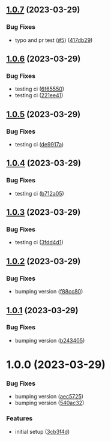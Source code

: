 ## [1.0.7](https://github.com/subtopia-algo/subtopia-js/compare/v1.0.6...v1.0.7) (2023-03-29)


### Bug Fixes

* typo and pr test ([#5](https://github.com/subtopia-algo/subtopia-js/issues/5)) ([417db29](https://github.com/subtopia-algo/subtopia-js/commit/417db296852c6dfe972315b81fe95eed6534ac8f))

## [1.0.6](https://github.com/subtopia-algo/subtopia-js/compare/v1.0.5...v1.0.6) (2023-03-29)


### Bug Fixes

* testing ci ([6f65550](https://github.com/subtopia-algo/subtopia-js/commit/6f6555071fb4f54694488d130fc72a3c7fb048d8))
* testing ci ([221ee41](https://github.com/subtopia-algo/subtopia-js/commit/221ee416b154bf9b81213c02e3330166675200d7))

## [1.0.5](https://github.com/subtopia-algo/subtopia-js/compare/v1.0.4...v1.0.5) (2023-03-29)


### Bug Fixes

* testing ci ([de9917a](https://github.com/subtopia-algo/subtopia-js/commit/de9917a636ce82cf6a0e1035cfe26657795c4a95))

## [1.0.4](https://github.com/subtopia-algo/subtopia-js/compare/v1.0.3...v1.0.4) (2023-03-29)


### Bug Fixes

* testing ci ([b712a05](https://github.com/subtopia-algo/subtopia-js/commit/b712a058794e5ceb175dcd78c29cdff9fb962bf8))

## [1.0.3](https://github.com/subtopia-algo/subtopia-js/compare/v1.0.2...v1.0.3) (2023-03-29)


### Bug Fixes

* testing ci ([3fdd4d1](https://github.com/subtopia-algo/subtopia-js/commit/3fdd4d1dec846cbdbf3c54d04e9561e300eb2667))

## [1.0.2](https://github.com/subtopia-algo/subtopia-js/compare/v1.0.1...v1.0.2) (2023-03-29)


### Bug Fixes

* bumping version ([f88cc80](https://github.com/subtopia-algo/subtopia-js/commit/f88cc80b68a98fb436b3610255bb636158128912))

## [1.0.1](https://github.com/subtopia-algo/subtopia-js/compare/v1.0.0...v1.0.1) (2023-03-29)


### Bug Fixes

* bumping version ([b243405](https://github.com/subtopia-algo/subtopia-js/commit/b2434052ef6059f6ce5fbdfcddf4df020cff41a8))

# 1.0.0 (2023-03-29)


### Bug Fixes

* bumping version ([aec5725](https://github.com/subtopia-algo/subtopia-js/commit/aec5725df34a1a60be02435488d0b8b21964fb9c))
* bumping version ([540ac32](https://github.com/subtopia-algo/subtopia-js/commit/540ac32dd3d286dd452f6257b7025e8e16ed96b1))


### Features

* initial setup ([3cb3f4d](https://github.com/subtopia-algo/subtopia-js/commit/3cb3f4da47b04a8ced8f3eef86254a8bc7194850))
